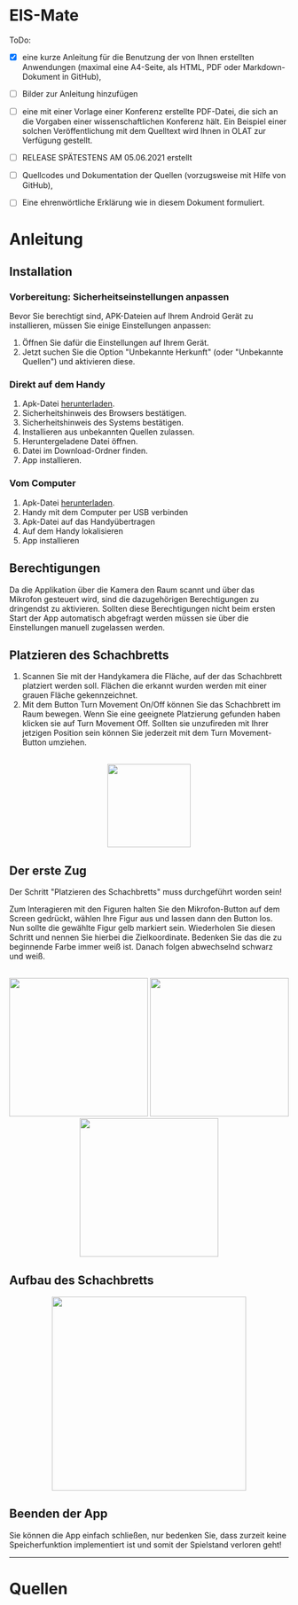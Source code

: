 # EIS-Mate
ToDo:
- [X] eine kurze Anleitung für die Benutzung der von Ihnen erstellten Anwendungen (maximal eine A4-Seite, als HTML, PDF oder Markdown-Dokument in GitHub),
- [ ] Bilder zur Anleitung hinzufügen
- [ ] eine mit einer Vorlage einer Konferenz erstellte PDF-Datei, die sich an die Vorgaben einer wissenschaftlichen Konferenz hält. Ein Beispiel einer solchen Veröffentlichung mit dem   Quelltext wird Ihnen in OLAT zur Verfügung gestellt.
- [ ] RELEASE SPÄTESTENS AM 05.06.2021 erstellt
- [ ] Quellcodes und Dokumentation der Quellen (vorzugsweise mit Hilfe von GitHub),
- [ ] Eine ehrenwörtliche Erklärung wie in diesem Dokument formuliert.


# Anleitung
## Installation 

### Vorbereitung: Sicherheitseinstellungen anpassen

Bevor Sie berechtigt sind, APK-Dateien auf Ihrem Android Gerät zu installieren, müssen Sie einige Einstellungen anpassen:

1. Öffnen Sie dafür die Einstellungen auf Ihrem Gerät.
2. Jetzt suchen Sie die Option "Unbekannte Herkunft" (oder "Unbekannte Quellen") und aktivieren diese. 


### Direkt auf dem Handy 
1. Apk-Datei [herunterladen](https://github.com/AdrianRisch/EIS-Mate/releases).
2. Sicherheitshinweis des Browsers bestätigen.
3. Sicherheitshinweis des Systems bestätigen.
4. Installieren aus unbekannten Quellen zulassen.
5. Heruntergeladene Datei öffnen.
6. Datei im Download-Ordner finden.
7. App installieren.

### Vom Computer
1. Apk-Datei [herunterladen](https://github.com/AdrianRisch/EIS-Mate/releases).
2. Handy mit dem Computer per USB verbinden
3. Apk-Datei auf das Handyübertragen 
4. Auf dem Handy lokalisieren 
5. App installieren

## Berechtigungen

Da die Applikation über die Kamera den Raum scannt und über das Mikrofon gesteuert wird, sind die dazugehörigen Berechtigungen zu dringendst zu aktivieren.
Sollten diese Berechtigungen nicht beim ersten Start der App automatisch abgefragt werden müssen sie über die Einstellungen manuell zugelassen werden.

## Platzieren des Schachbretts 

1. Scannen Sie mit der Handykamera die Fläche, auf der das Schachbrett platziert werden soll. Flächen die erkannt wurden werden mit einer grauen Fläche gekennzeichnet.
2. Mit dem Button Turn Movement On/Off können Sie das Schachbrett im Raum bewegen. Wenn Sie eine geeignete Platzierung gefunden haben klicken sie auf Turn Movement Off. Sollten sie unzufireden mit Ihrer jetzigen Position sein können Sie jederzeit mit dem Turn Movement-Button umziehen.
<br><br>
<p align="center">
  <img src="https://user-images.githubusercontent.com/50317883/123960927-24372f80-d9b0-11eb-8b8c-102ea70aaa36.png" width="150"/>
</p>

## Der erste Zug

Der Schritt "Platzieren des Schachbretts" muss durchgeführt worden sein!

Zum Interagieren mit den Figuren halten Sie den Mikrofon-Button auf dem Screen gedrückt, wählen Ihre Figur aus und lassen dann den Button los. Nun sollte die gewählte Figur gelb markiert sein. Wiederholen Sie diesen Schritt und nennen Sie hierbei die Zielkoordinate. Bedenken Sie das die zu beginnende Farbe immer weiß ist. Danach folgen abwechselnd schwarz und weiß.
<br><br>
<p align="center">
 <img src="https://user-images.githubusercontent.com/50317883/123961244-6eb8ac00-d9b0-11eb-873e-4a71922a1077.png" width="250"/>
 <img src="https://user-images.githubusercontent.com/50317883/123961272-75472380-d9b0-11eb-870a-90cdd77f5ac5.png" width="250"/>
 <img src="https://user-images.githubusercontent.com/50317883/123961292-7aa46e00-d9b0-11eb-99b4-a4e330bb9832.png" width="250"/>
</p>


## Aufbau des Schachbretts

<p align="center">
  <img src="https://user-images.githubusercontent.com/50317883/123959792-d8d05180-d9ae-11eb-8708-87cd23b2ddf1.png" width="350"/>
</p>


## Beenden der App

Sie können die App einfach schließen, nur bedenken Sie, dass zurzeit keine Speicherfunktion implementiert ist und somit der Spielstand verloren geht!


---
# Quellen

